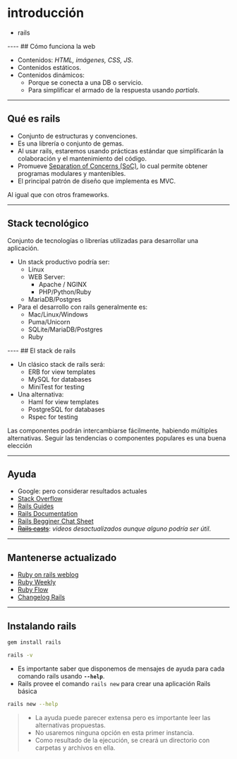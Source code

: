 # introducción

<div class="main-list">

* rails

</div>
----
## Cómo funciona la web

* Contenidos: _HTML, imágenes, CSS, JS_.
* Contenidos estáticos.
* Contenidos dinámicos:
  * Porque se conecta a una DB o servicio.
  * Para simplificar el armado de la respuesta usando _partials_.
----
## Qué es rails
* Conjunto de estructuras y convenciones.
* Es una librería o conjunto de gemas.
* Al usar rails,  estaremos usando prácticas estándar que simplificarán la
  colaboración y el mantenimiento del código.
* Promueve [Separation of Concerns (SoC)](http://en.wikipedia.org/wiki/Separation_of_concerns),
  lo cual permite obtener programas modulares y mantenibles.
* El principal patrón de diseño que implementa es MVC.

<div class="small fragment">

Al igual que con otros frameworks.
</div>

----
## Stack tecnológico

<div class="small" >

Conjunto de tecnologías o librerías utilizadas para desarrollar una aplicación.

* Un stack productivo podría ser:
    * Linux
    * WEB Server:
      * Apache / NGINX
      * PHP/Python/Ruby
    * MariaDB/Postgres
* Para el desarrollo con rails generalmente es:
    * Mac/Linux/Windows
    * Puma/Unicorn
    * SQLite/MariaDB/Postgres
    * Ruby
</div>
----
## El stack de rails

* Un clásico stack de rails será:
  * ERB for view templates
  * MySQL for databases
  * MiniTest for testing
* Una alternativa:
  * Haml for view templates
  * PostgreSQL for databases
  * Rspec for testing

<div class="small">

Las componentes podrán intercambiarse fácilmente, habiendo múltiples
alternativas. Seguir las tendencias o componentes populares es una buena
elección
</div>

----
## Ayuda


* Google: pero considerar resultados actuales
* [Stack Overflow](http://stackoverflow.com/questions/tagged/ruby-on-rails)
* [Rails Guides](http://guides.rubyonrails.org/)
* [Rails Documentation](http://api.rubyonrails.org/)
* [Rails Begginer Chat Sheet](http://pragtob.github.io/rails-beginner-cheatsheet/index.html)
* [~~Rails casts~~](http://railscasts.com/): _videos desactualizados aunque
  alguno podría ser útil_.
----
## Mantenerse actualizado

* [Ruby on rails weblog](https://weblog.rubyonrails.org/)
* [Ruby Weekly](http://rubyweekly.com/)
* [Ruby Flow](http://www.rubyflow.com/)
* [Changelog Rails](https://changelog.com/topic/rails)

----
## Instalando rails


<div class="container">

<div class="col fragment">

```bash
gem install rails
```
</div>
<div class="col fragment">

```bash
rails -v
```

</div>
</div>
<div class="small fragment">

* Es importante saber que disponemos de mensajes de ayuda para cada comando
  rails usando **`--help`**.
* Rails provee el comando `rails new` para crear una aplicación Rails básica
</div>

<div class="fragment">

```bash
rails new --help
```
</div>

<div class="small fragment">

> * La ayuda puede parecer extensa pero es importante leer las alternativas
>   propuestas.
> * No usaremos ninguna opción en esta primer instancia.
> * Como resultado de la ejecución, se creará un directorio con carpetas y
>   archivos en ella.

</div>
